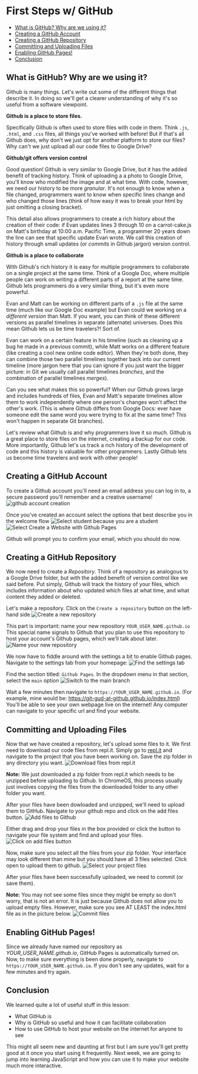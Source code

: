 # First Steps w/ GitHub

* [What is GitHub? Why are we using it?](#what-is-github-why-are-we-using-it)
* [Creating a GitHub Account](#creating-a-github-account)
* [Creating a GitHub Repository](#creating-a-github-repository)
* [Committing and Uploading Files](#committing-and-uploading-files)
* [Enabling GitHub Pages!](#enabling-github-pages)
* [Conclusion](#conclusion)

## What is GitHub? Why are we using it?
Github is many things. Let's write out some of the different things that describe it. In doing so we'll get a clearer understanding of why it's so useful from a software viewpoint.

**Github is a place to store files.**

Specifically Github is often used to store files with code in them. Think `.js`, `.html`, and `.css` files, all things you've worked with before!
But if that's all Github does, why don't we just opt for another platform to store our files? Why can't we just upload all our code files to Google Drive?

**Github/git offers version control**

Good question! Github is very similar to Google Drive, but it has the added benefit of tracking history. Think of uploading a a photo to Google Drive, you'll know who modified the image and at what time. With code, however, we need our history to be more *granular*. It's not enough to know when a file changed, programmers want to know when specific lines change and who changed those lines (think of how easy it was to break your html by just omitting a closing bracket). 

This detail also allows programmers to create a rich history about the creation of their code: if Evan updates lines 3 through 10 on a carrot-cake.js on Matt's birthday at 10:00 a.m. Pacific Time, a programmer 20 years down the line can see that specific update Evan wrote. We call this creation of history through small updates (or *commits* in Github jargon) version control.

**Github is a place to collaborate**

With Github's rich history it is easy for multiple programmers to collaborate on a single project at the same time. Think of a Google Doc, where multiple people can work on writing a different parts of a report at the same time. Github lets programmers do a very similar thing, but it's even more powerful.

Evan and Matt can be working on different parts of a `.js` file at the same time (much like our Google Doc example) but Evan could we working on a *different version* than Matt. If you want, you can think of these different versions as parallel timelines in separate (alternate) universes. Does this mean Github lets us be time travelers?! Sort of. 

Evan can work on a certain feature in his timeline (such as cleaning up a bug he made in a previous commit), while Matt works on a different feature (like creating a cool new online code editor). When they're both done, they can combine those two parallel timelines together back into our current timeline (more jargon here that you can ignore if you just want the bigger picture: in Git we usually call parallel timelines *branches*, and the combination of parallel timelines *merges*).

Can you see what makes this so powerful? When our Github grows large and includes hundreds of files, Evan and Matt's separate timelines allow them to work independently where one person's changes won't affect the other's work. (This is where Github differs from Google Docs: ever have someone edit the same word you were trying to fix at the same time? This won't happen in separate Git branches).

Let's review what Github is and why programmers love it so much. Github is a great place to store files on the internet, creating a backup for our code. More importantly, Github let's us track a rich history of the development of code and this history is valuable for other programmers. Lastly Github lets us become time travelers and work with other people!

## Creating a GitHub Account
To create a Github account you'll need an email address you can log in to, a secure password you'll remember and a creative username!
![github account creation](images/create-account.png)

Once you've created an account select the options that best describe you in the welcome flow
![Select student because you are a student](images/welcome-1.png)
![Select Create a Website with Github Pages](images/welcome-2.png)

Github will prompt you to confirm your email, which you should do now.

## Creating a GitHub Repository
We now need to create a *Repository*. Think of a repository as analogous to a Google Drive folder, but with the added benefit of version control like we said before. Put simply, Github will track the history of your files, which includes information about who updated which files at what time, and what content they added or deleted.

Let's make a repository. Click on the `Create a repository` button on the left-hand side
![Create a new repository](images/create-repo-1.png)

This part is important: name your new repository `YOUR_USER_NAME.github.io`
This special name signals to Github that you plan to use this repository to host your account's Github pages, which we'll talk about later.
![Name your new repository](images/create-repo-2.png)

We now have to fiddle around with the settings a bit to enable Github pages.
Navigate to the settings tab from your homepage:
![Find the settings tab](images/settings-1.png)

Find the section titled: `Github Pages`. In the dropdown menu in that section, select the `main` option
![Switch to the main branch](images/settings-2.png)

Wait a few minutes then navigate to `https://YOUR_USER_NAME.github.io`. (For example, mine would be: https://git-gud-at-github.github.io/index.html)
You'll be able to see your own webpage live on the internet! Any computer can navigate to your specific url and find your website.

## Committing and Uploading Files

Now that we have created a repository, let's upload some files to it. We first need to download our code files from repl.it. Simply go to [repl.it](repl.it) and navigate to the project that you have been working on. Save the zip folder in any directory you want.
![Download files from repl.it](images/download-repl-files.png)

**Note:** We just downloaded a zip folder from repl.it which needs to be unzipped before uploading to Github. In ChromeOS, this process usually just involves copying the files from the downloaded folder to any other folder you want.

After your files have been dowloaded and unzipped, we'll need to upload them to GitHub. Navigate to your github repo and click on the add files button.
![Add files to Github](images/upload-files-1.png)

Either drag and drop your files in the box provided or click the button to navigate your file system and find and upload your files.
![Click on add files button](images/upload-files-2.png)

Now, make sure you select all the files from your zip folder. Your interface may look different than mine but you should have all 3 files selected. Click open to upload them to github.
![Select your project files](images/upload-files-3.png)

After your files have been successfully uploaded, we need to commit (or save them).

**Note:** You may not see some files since they might be empty so don't worry, that is not an error. It is just because Github does not allow you to upload empty files. However, make sure you see AT LEAST the index.html file as in the picture below.
![Commit files](images/commit.png)

## Enabling GitHub Pages!

Since we already have named our repository as *YOUR_USER_NAME.github.io*, GitHub Pages is automatically turned on. Now, to make sure everything is been done properly, navigate to `https://YOUR_USER_NAME.github.io`. If you don't see any updates, wait for a few minutes and try again.

## Conclusion

We learned quite a lot of useful stuff in this lesson:

* What GitHub is
* Why is GitHub so useful and how it can facilitate collaboration
* How to use GitHub to host your website on the internet for anyone to see

This might all seem new and daunting at first but I am sure you'll get pretty good at it once you start using it frequently. Next week, we are going to jump into learning JavaScript and how you can use it to make your website much more interactive.